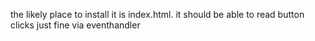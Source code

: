 the likely place to install it is index.html. it should be able to read button clicks just fine via eventhandler
